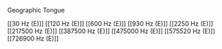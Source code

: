 Geographic Tongue

[[30 Hz (E)]]
[[120 Hz (E)]]
[[600 Hz (E)]]
[[930 Hz (E)]]
[[2250 Hz (E)]]
[[217500 Hz (E)]]
[[387500 Hz (E)]]
[[475000 Hz (E)]]
[[575520 Hz (E)]]
[[726900 Hz (E)]]